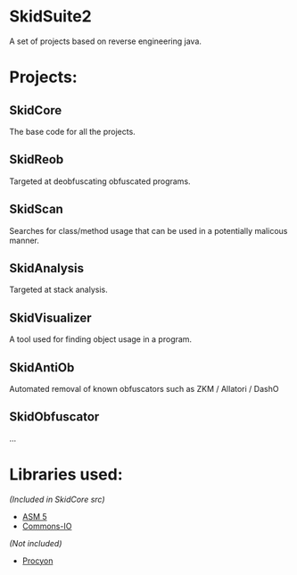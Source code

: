 # SkidSuite2
A set of projects based on reverse engineering java.

# Projects:

## SkidCore
The base code for all the projects.

## SkidReob
Targeted at deobfuscating obfuscated programs.

## SkidScan
Searches for class/method usage that can be used in a potentially malicous manner.

## SkidAnalysis
Targeted at stack analysis.

## SkidVisualizer
A tool used for finding object usage in a program. 

## SkidAntiOb
Automated removal of known obfuscators such as ZKM / Allatori / DashO

## SkidObfuscator
...

# Libraries used:
*(Included in SkidCore src)*
* [ASM 5](http://asm.ow2.org/)
* [Commons-IO](https://commons.apache.org/proper/commons-io/)

*(Not included)*
* [Procyon](https://bitbucket.org/mstrobel/procyon/)